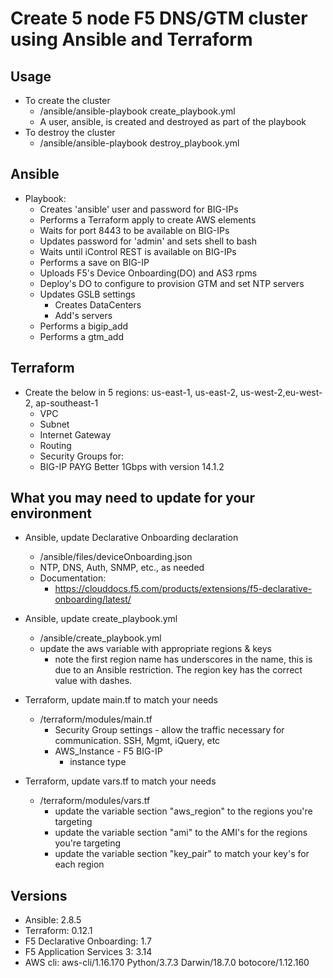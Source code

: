 # Create 5 node F5 DNS/GTM cluster using Ansible and Terraform

## Usage
 - To create the cluster
   - /ansible/ansible-playbook create_playbook.yml
   - A user, ansible, is created and destroyed as part of the playbook
 - To destroy the cluster
   - /ansible/ansible-playbook destroy_playbook.yml

## Ansible
 - Playbook:
   - Creates 'ansible' user and password for BIG-IPs
   - Performs a Terraform apply to create AWS elements
   - Waits for port 8443 to be available on BIG-IPs
   - Updates password for 'admin' and sets shell to bash
   - Waits until iControl REST is available on BIG-IPs
   - Performs a save on BIG-IP
   - Uploads F5's Device Onboarding(DO) and AS3 rpms
   - Deploy's DO to configure to provision GTM and set NTP servers
   - Updates GSLB settings
      - Creates DataCenters
      - Add's servers
   - Performs a bigip_add
   - Performs a gtm_add


## Terraform
 - Create the below in 5 regions: us-east-1, us-east-2, us-west-2,eu-west-2, ap-southeast-1
   - VPC
   - Subnet
   - Internet Gateway
   - Routing
   - Security Groups for: 
   - BIG-IP PAYG Better 1Gbps with version 14.1.2

## What you may need to update for your environment
  - Ansible, update Declarative Onboarding declaration
    - /ansible/files/deviceOnboarding.json
    - NTP, DNS, Auth, SNMP, etc., as needed
    - Documentation:
      - https://clouddocs.f5.com/products/extensions/f5-declarative-onboarding/latest/
  - Ansible, update create_playbook.yml
    - /ansible/create_playbook.yml
    - update the aws variable with appropriate regions & keys
      - note the first region name has underscores in the name, this is due to an Ansible restriction.  The region key has the correct value with dashes.

  - Terraform, update main.tf to match your needs
    - /terraform/modules/main.tf
      - Security Group settings - allow the traffic necessary for communication. SSH, Mgmt, iQuery, etc
      - AWS_Instance - F5 BIG-IP
        - instance type
  - Terraform, update vars.tf to match your needs
    - /terraform/modules/vars.tf
      - update the variable section "aws_region" to the regions you're targeting
      - update the variable section "ami" to the AMI's for the regions you're targeting 
      - update the variable section "key_pair" to match your key's for each region

## Versions
  - Ansible: 2.8.5
  - Terraform: 0.12.1
  - F5 Declarative Onboarding: 1.7
  - F5 Application Services 3: 3.14
  - AWS cli: aws-cli/1.16.170 Python/3.7.3 Darwin/18.7.0 botocore/1.12.160
